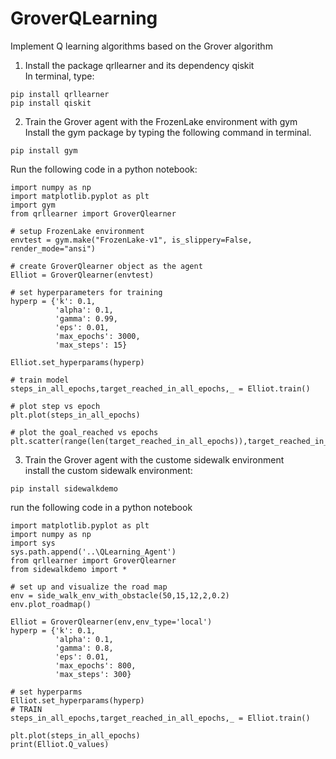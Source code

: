 # GroverQLearning
Implement Q learning algorithms based on the Grover algorithm

1. Install the package qrllearner and its dependency qiskit <br />
In terminal, type: <br />
~~~
pip install qrllearner
pip install qiskit
~~~

2. Train the Grover agent with the FrozenLake environment with gym <br />
Install the gym package by typing the following command in terminal.
~~~
pip install gym
~~~ 

Run the following code in a python notebook:
~~~
import numpy as np
import matplotlib.pyplot as plt
import gym
from qrllearner import GroverQlearner

# setup FrozenLake environment
envtest = gym.make("FrozenLake-v1", is_slippery=False, render_mode="ansi")

# create GroverQlearner object as the agent
Elliot = GroverQlearner(envtest)

# set hyperparameters for training
hyperp = {'k': 0.1,
          'alpha': 0.1,
          'gamma': 0.99,
          'eps': 0.01,
          'max_epochs': 3000,
          'max_steps': 15}

Elliot.set_hyperparams(hyperp)

# train model
steps_in_all_epochs,target_reached_in_all_epochs,_ = Elliot.train()

# plot step vs epoch
plt.plot(steps_in_all_epochs)

# plot the goal_reached vs epochs
plt.scatter(range(len(target_reached_in_all_epochs)),target_reached_in_all_epochs)
~~~

3. Train the Grover agent with the custome sidewalk environment <br />
install the custom sidewalk environment: 
~~~
pip install sidewalkdemo
~~~
run the following code in a python notebook
~~~
import matplotlib.pyplot as plt
import numpy as np
import sys
sys.path.append('..\QLearning_Agent')
from qrllearner import GroverQlearner
from sidewalkdemo import *

# set up and visualize the road map
env = side_walk_env_with_obstacle(50,15,12,2,0.2)
env.plot_roadmap()

Elliot = GroverQlearner(env,env_type='local')
hyperp = {'k': 0.1,
          'alpha': 0.1,
          'gamma': 0.8,
          'eps': 0.01,
          'max_epochs': 800,
          'max_steps': 300}

# set hyperparms
Elliot.set_hyperparams(hyperp)
# TRAIN
steps_in_all_epochs,target_reached_in_all_epochs,_ = Elliot.train()

plt.plot(steps_in_all_epochs)
print(Elliot.Q_values)
~~~

